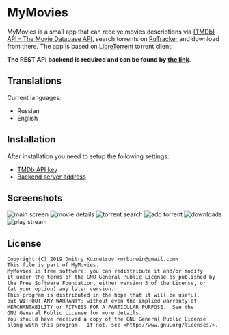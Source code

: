 MyMovies
=====================

MyMovies is a small app that can receive movies descriptions via [(TMDb) API - The Movie Database API](https://developers.themoviedb.org/3/getting-started/introduction),
search torrents on [RuTracker](https://rutracker.org/forum/index.php) and download from there.
The app is based on [LibreTorrent](https://github.com/proninyaroslav/libretorrent) torrent client.

**The REST API backend is required and can be found by [the link](https://github.com/MrBinWin/mymovies-backend)**.

Translations
---

Current languages:

 - Russian
 - English

Installation
---
After installation you need to setup the following settings:
 - [TMDb API key](https://developers.themoviedb.org/3/getting-started/introduction)
 - [Backend server address](https://github.com/MrBinWin/mymovies-backend)

Screenshots
---

![main screen](doc/screenshots/main_screen.png) ![movie details](doc/screenshots/movie_details.png) 
![torrent search](doc/screenshots/torrent_search.png) ![add torrent](doc/screenshots/add_torrent.png) 
![downloads](doc/screenshots/downloads.png) ![play stream](doc/screenshots/play_stream.png)

License
---

    Copyright (C) 2019 Dmitry Kuznetsov <mrbinwin@gmail.com>
    This file is part of MyMovies.
    MyMovies is free software: you can redistribute it and/or modify
    it under the terms of the GNU General Public License as published by
    the Free Software Foundation, either version 3 of the License, or
    (at your option) any later version.
    This program is distributed in the hope that it will be useful,
    but WITHOUT ANY WARRANTY; without even the implied warranty of
    MERCHANTABILITY or FITNESS FOR A PARTICULAR PURPOSE.  See the
    GNU General Public License for more details.
    You should have received a copy of the GNU General Public License
    along with this program.  If not, see <http://www.gnu.org/licenses/>.